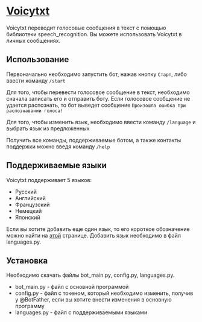 # [Voicytxt](https://t.me/voicetotext_project_bot)

Voicytxt переводит голосовые сообщения в текст с помощью библиотеки speech_recognition. Вы можете использовать Voicytxt в личных сообщениях.

## Использование

Первоначально необходимо запустить бот, нажав кнопку `Старт`, либо ввести команду `/start`

Для того, чтобы перевести голосовое сообщение в текст, необходимо сначала записать его и отправить боту. Если голосовое сообщение не удается распознать, то бот выведет сообщение `Произошла ошибка при распознавании голоса!`

Для того, чтобы изменить язык, необходимо ввести команду `/language` и выбрать язык из предложенных

Получить все команды, поддерживаемые ботом, а также контакты поддержки можно введя команду `/help`

## Поддерживаемые языки

Voicytxt поддерживает 5 языков:
- Русский
- Английский
- Французский
- Немецкий
- Японский

Если вы хотите добавить еще один язык, то его короткое обозначение можно найти на [этой](https://cloud.google.com/speech-to-text/docs/languages) странице. Добавить язык необходимо в файл languages.py.

## Установка 

Необходимо скачать файлы bot_main.py, config.py, languages.py.

- bot_main.py - файл с основной программой  
- config.py - файл с токеном, который необходимо изменить, получив у @BotFather, если вы хотите внести изменения в основную программу
- languages.py - файл с поддерживаемыми языками

